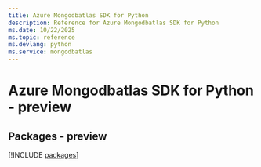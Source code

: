```yaml
---
title: Azure Mongodbatlas SDK for Python
description: Reference for Azure Mongodbatlas SDK for Python
ms.date: 10/22/2025
ms.topic: reference
ms.devlang: python
ms.service: mongodbatlas
---
```

# Azure Mongodbatlas SDK for Python - preview
## Packages - preview
[!INCLUDE [packages](mongodbatlas-index.md)]